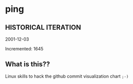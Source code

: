 # ping

## HISTORICAL ITERATION
2001-12-03

Incremented: 1645

## What is this?? 
Linux skills to hack the github commit visualization chart `;-)`
